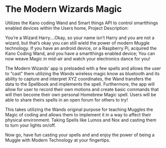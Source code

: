 # The Modern Wizards Magic
Utilizes the Kano coding Wand and Smart things API to control smartthings enabled devices within the Users home,
Project Description:

You’re a Wizard Harry….Okay, so your name isn’t Harry and you are not a wizard, but that’s okay you can still wield the power of modern Muggle technology. If you have an android device, or a Raspberry Pi, acquired the Kano Coding Wand, and you have a smartthings enabled device; You can now weave Magic in mid-air and watch your electronics dance for you!

The Modern Wizards’ app is preloaded with a few spells and allows the user to “cast” them utilizing the Wands wireless magic know as bluetooth and its ability to capture and interpret XYZ coordinates, the Wand transfers the data to the Spellbook and implements the spell. Furthermore, the app will allow for user to record their own motions and create basic commands that will then become their own personal Homebrew Magic spell. Users will be able to share theirs spells in an open forum for others to try!

This takes utilizing the Wands original purpose for teaching Muggles the Magic of coding and allows them to implement it in a way to affect their physical environment. Taking Spells like Lumos and Nox and casting them to turn your lights on/off.

Now go, have fun casting your spells and and enjoy the power of being a Muggle with Modern Technology at your fingertips.
